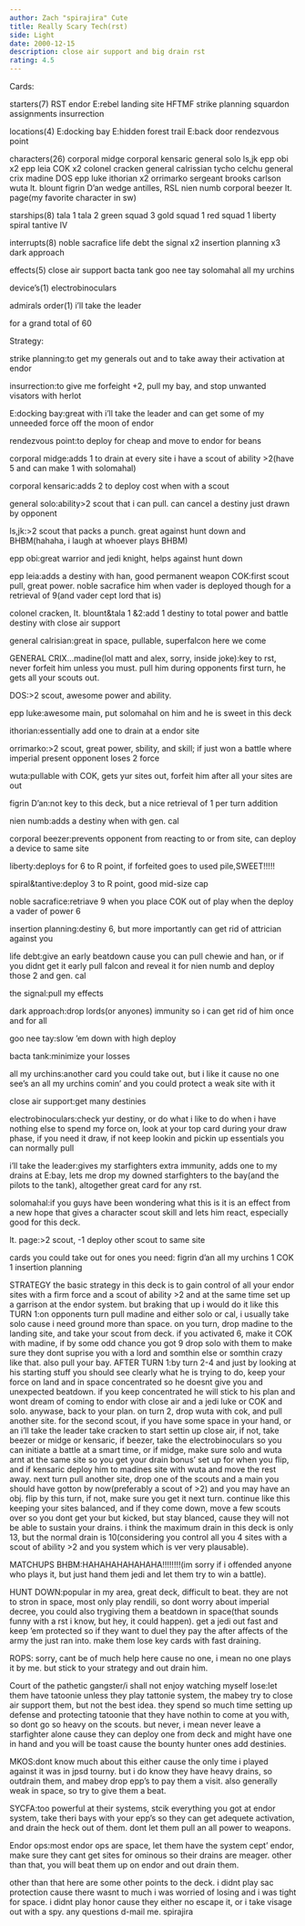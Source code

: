 ```yaml
---
author: Zach "spirajira" Cute
title: Really Scary Tech(rst)
side: Light
date: 2000-12-15
description: close air support and big drain rst
rating: 4.5
---
```

Cards: 

starters(7)
RST
endor
E:rebel landing site
HFTMF
strike planning
squardon assignments
insurrection

locations(4)
E:docking bay
E:hidden forest trail
E:back door
rendezvous point

characters(26)
corporal midge
corporal kensaric
general solo
ls,jk
epp obi x2
epp leia
COK x2
colonel cracken
general calrissian
tycho celchu
general crix madine
DOS
epp luke
ithorian x2
orrimarko
sergeant brooks carlson
wuta
lt. blount
figrin D’an
wedge antilles, RSL
nien numb
corporal beezer
lt. page(my favorite character in sw)

starships(8)
tala 1
tala 2
green squad 3
gold squad 1
red squad 1
liberty
spiral
tantive IV

interrupts(8)
noble sacrafice
life debt
the signal x2
insertion planning x3
dark approach

effects(5)
close air support
bacta tank
goo nee tay
solomahal
all my urchins

device’s(1)
electrobinoculars

admirals order(1)
i’ll take the leader

for a grand total of 60


Strategy: 

strike planning:to get my generals out and to take away their activation at endor

insurrection:to give me forfeight +2, pull my bay, and stop unwanted visators with herlot

E:docking bay:great with i’ll take the leader and can get some of my unneeded force off the moon of endor

rendezvous point:to deploy for cheap and move to endor for beans

corporal midge:adds 1 to drain at every site i have a scout of ability >2(have 5 and can make 1 with solomahal)

corporal kensaric:adds 2 to deploy cost when with a scout

general solo:ability>2 scout that i can pull. can cancel a destiny just drawn by opponent

ls,jk:>2 scout that packs a punch.  great against hunt down and BHBM(hahaha, i laugh at whoever plays BHBM)

epp obi:great warrior and jedi knight, helps against hunt down

epp leia:adds a destiny with han, good permanent weapon
COK:first scout pull, great power.  noble sacrafice him when vader is deployed though for a retrieval of 9(and vader cept lord that is)

colonel cracken, lt. blount&tala 1 &2:add 1 destiny to total power and battle destiny with close air support

general calrisian:great in space, pullable, superfalcon here we come

GENERAL CRIX...madine(lol matt and alex, sorry, inside joke):key to rst, never forfeit him unless you must.  pull him during opponents first turn, he gets all your scouts out.

DOS:>2 scout, awesome power and ability.

epp luke:awesome main, put solomahal on him and he is sweet in this deck

ithorian:essentially add one to drain at a endor site

orrimarko:>2 scout, great power, sbility, and skill; if just won a battle where imperial present opponent loses 2 force

wuta:pullable with COK, gets yur sites out, forfeit him after all your sites are out

figrin D’an:not key to this deck, but a nice retrieval of 1 per turn addition

nien numb:adds a destiny when with gen. cal

corporal beezer:prevents opponent from reacting to or from site, can deploy a device to same site

liberty:deploys for 6 to R point, if forfeited goes to used pile,SWEET!!!!!

spiral&tantive:deploy 3 to R point, good mid-size cap

noble sacrafice:retriave 9 when you place COK out of play when the deploy a vader of power 6

insertion planning:destiny 6, but more importantly can get rid of attrician against you

life debt:give an early beatdown cause you can pull chewie and han, or if you didnt get it early pull falcon and reveal it for nien numb and deploy those 2 and gen. cal

the signal:pull my effects

dark approach:drop lords(or anyones) immunity so i can get rid of him once and for all

goo nee tay:slow ’em down with high deploy

bacta tank:minimize your losses

all my urchins:another card you could take out, but i like it cause no one see’s an all my urchins comin’ and you could protect a weak site with it

close air support:get many destinies

electrobinoculars:check yur destiny, or do what i like to do when i have nothing else to spend my force on, look at your top card during your draw phase, if you need it draw, if not keep lookin and pickin up essentials you can normally pull

i’ll take the leader:gives my starfighters extra immunity, adds one to my drains at E:bay, lets me drop my downed starfighters to the bay(and the pilots to the tank), altogether great card for any rst.

solomahal:if you guys have been wondering what this is it is an effect from a new hope that gives a character scout skill and lets him react, especially good for this deck.

lt. page:>2 scout, -1 deploy other scout to same site

cards you could take out for ones you need:
figrin d’an
all my urchins
1 COK
1 insertion planning

STRATEGY
the basic strategy in this deck is to gain control of all your endor sites with a firm force and a scout of ability >2 and at the same time set up a garrison at the endor system.  but braking that up i would do it like this
TURN 1:on opponents turn pull madine and either solo or cal, i usually take solo cause i need ground more than space.  on you turn, drop madine to the landing site, and take your scout from deck. if you activated 6, make it COK with madine, if by some odd chance you got 9 drop solo with them to make sure they dont suprise you with a lord and somthin else or somthin crazy like that.  also pull your bay.
AFTER TURN 1:by turn 2-4 and just by looking at his starting stuff you should see clearly what he is trying to do, keep your force on land and in space concentrated so he doesnt give you and unexpected beatdown.  if you keep concentrated he will stick to his plan and wont dream of coming to endor with close air and a jedi luke or COK and solo.  anywase, back to your plan.	on turn 2, drop wuta with cok, and pull another site.  for the second scout, if you have some space in your hand, or an i’ll take the leader take cracken to start settin up close air, if not, take beezer or midge or kensaric, if beezer, take the electrobinoculars so you can initiate a battle at a smart time, or if midge, make sure solo and wuta arnt at the same site so you get your drain bonus’ set up for when you flip, and if kensaric deploy him to madines site with wuta and move the rest away.	next turn pull another site, drop one of the scouts and a main you should have gotton by now(preferably a scout of >2) and you may have an obj. flip by this turn, if not, make sure you get it next turn.  continue like this keeping your sites balanced, and if they come down, move a few scouts over so you dont get your but kicked, but stay blanced, cause they will not be able to sustain your drains.  i think the maximum drain in this deck is only 13, but the normal drain is 10(considering you control all you 4 sites with a scout of ability >2 and you system which is ver very plausable).

MATCHUPS
BHBM:HAHAHAHAHAHAHA!!!!!!!!(im sorry if i offended anyone who plays it, but just hand them jedi and let them try to win a battle).

HUNT DOWN:popular in my area, great deck, difficult to beat.  they are not to stron in space, most only play rendili, so dont worry about imperial decree, you could also trygiving them a beatdown in space(that sounds funny with a rst i know, but hey, it could happen).  get a jedi out fast and keep ’em protected so if they want to duel they pay the after affects of the army the just ran into.  make them lose key cards with fast draining.

ROPS: sorry, cant be of much help here cause no one, i mean no one plays it by me.  but stick to your strategy and out drain him.

Court of the pathetic gangster/i shall not enjoy watching myself lose:let them have tatoonie unless they play tattonie system, the mabey try to close air support them, but not the best idea.	they spend so much time setting up defense and protecting tatoonie that they have nothin to come at you with, so dont go so heavy on the scouts.  but never, i mean never leave a starfighter alone cause they can deploy one from deck and might have one in hand and you will be toast cause the bounty hunter ones add destinies.

MKOS:dont know much about this either cause the only time i played against it was in jpsd tourny.  but i do know they have heavy drains, so outdrain them, and mabey drop epp’s to pay them a visit.  also generally weak in space, so try to give them a beat.

SYCFA:too powerful at their systems, stcik everything you got at endor system, take theri bays with your epp’s so they can get adequete activation, and drain the heck out of them.  dont let them pull an all power to weapons.

Endor ops:most endor ops are space, let them have the system cept’ endor, make sure they cant get sites for ominous so their drains are meager.  other than that, you will beat them up on endor and out drain them.

other than that here are some other points to the deck.
i didnt play sac protection cause there wasnt to much i was worried of losing and i was tight for space.  i didnt play honor cause they either no escape it, or i take visage out with a spy.  any questions d-mail me.
	   spirajira




